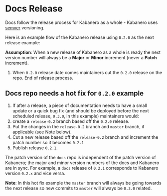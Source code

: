# Docs Release
Docs follow the release process for Kabanero as a whole - Kabanero uses [semver](https://semver.org/) versioning.

Here is an example flow of the Kabanero release using `0.2.0` as the next release example:

**Assumption**: When a new release of Kabanero as a whole is ready the next version number will always be a **Major** or **Minor** increment (never a **Patch** increment).

1. When `0.2.0` release date comes maintainers cut the `0.2.0` release on the repo. End of release process.

## Docs repo needs a hot fix for `0.2.0` example

1. If after a release, a piece of documentation needs to have a small update or a quick bug fix (and should be deployed before the next scheduled release, `0.3.0`, in this example) maintainers would:
1. create a `release-0.2` branch based off the `0.2.0` release. 
1. Put the changes in the `release-0.2` branch and `master` branch, if applicable (see Note below).
1. Cut a new release based off the `release-0.2` branch and increment the patch number so it becomes `0.2.1`
1. Publish release `0.2.1`.

The patch version of the `docs` repo is independent of the patch version of Kabanero; the major and minor version numbers of the docs and Kabanero are in sync. For example, a `docs` release of `0.2.1` corresponds to Kabanero version `0.2.x` and vice versa.  

**Note**: In this hot fix example the `master` branch will always be going towards the next release so new commits to `master` will always be `0.3.0` related.
